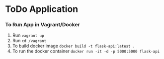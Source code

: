 # ToDo Application

### To Run App in Vagrant/Docker

1. Run `vagrant up`
2. Run `cd /vagrant`
2. To build docker image `docker build -t flask-api:latest .`
3. To run the docker container `docker run -it -d -p 5000:5000 flask-api `

